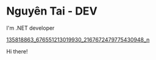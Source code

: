 # Nguyên Tai - DEV
I'm .NET developer

[135818863_676551213019930_2167672479775430948_n](https://user-images.githubusercontent.com/69948772/132530040-307b035c-8a6e-47cd-8c73-b77c5b757759.jpg)

Hi there!
